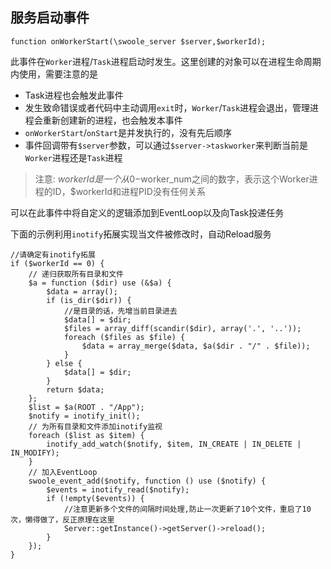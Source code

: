 服务启动事件
------

```
function onWorkerStart(\swoole_server $server,$workerId);
```

此事件在`Worker`进程/`Task`进程启动时发生。这里创建的对象可以在进程生命周期内使用，需要注意的是

- Task进程也会触发此事件
- 发生致命错误或者代码中主动调用`exit`时，`Worker`/`Task`进程会退出，管理进程会重新创建新的进程，也会触发本事件
- `onWorkerStart`/`onStart`是并发执行的，没有先后顺序
- 事件回调带有`$server`参数，可以通过`$server->taskworker`来判断当前是`Worker`进程还是`Task`进程

> 注意: $workerId是一个从0-$worker_num之间的数字，表示这个Worker进程的ID，$workerId和进程PID没有任何关系

可以在此事件中将自定义的逻辑添加到EventLoop以及向Task投递任务

下面的示例利用`inotify`拓展实现当文件被修改时，自动Reload服务

```
//请确定有inotify拓展
if ($workerId == 0) {
    // 递归获取所有目录和文件
    $a = function ($dir) use (&$a) {
        $data = array();
        if (is_dir($dir)) {
            //是目录的话，先增当前目录进去
            $data[] = $dir;
            $files = array_diff(scandir($dir), array('.', '..'));
            foreach ($files as $file) {
                $data = array_merge($data, $a($dir . "/" . $file));
            }
        } else {
            $data[] = $dir;
        }
        return $data;
    };
    $list = $a(ROOT . "/App");
    $notify = inotify_init();
    // 为所有目录和文件添加inotify监视
    foreach ($list as $item) {
        inotify_add_watch($notify, $item, IN_CREATE | IN_DELETE | IN_MODIFY);
    }
    // 加入EventLoop
    swoole_event_add($notify, function () use ($notify) {
        $events = inotify_read($notify);
        if (!empty($events)) {
            //注意更新多个文件的间隔时间处理,防止一次更新了10个文件，重启了10次，懒得做了，反正原理在这里
            Server::getInstance()->getServer()->reload();
        }
    });
}
```
      
<script>
    var _hmt = _hmt || [];
    (function() {
        var hm = document.createElement("script");
        hm.src = "https://hm.baidu.com/hm.js?4c8d895ff3b25bddb6fa4185c8651cc3";
        var s = document.getElementsByTagName("script")[0];
        s.parentNode.insertBefore(hm, s);
    })();
</script>
<script>
(function(){
    var bp = document.createElement('script');
    var curProtocol = window.location.protocol.split(':')[0];
    if (curProtocol === 'https') {
        bp.src = 'https://zz.bdstatic.com/linksubmit/push.js';        
    }
    else {
        bp.src = 'http://push.zhanzhang.baidu.com/push.js';
    }
    var s = document.getElementsByTagName("script")[0];
    s.parentNode.insertBefore(bp, s);
})();
</script>